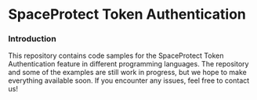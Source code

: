 # SpaceProtect Token Authentication

### Introduction

This repository contains code samples for the SpaceProtect Token Authentication feature in different programming languages.
The repository and some of the examples are still work in progress, but we hope to make everything available soon.
If you encounter any issues, feel free to contact us!